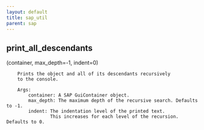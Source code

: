 ```yaml
---
layout: default
title: sap_util
parent: sap
---
```


## print_all_descendants
(container, max_depth=-1, indent=0)

```
    Prints the object and all of its descendants recursively
    to the console.

    Args:
        container: A SAP GuiContainer object.
        max_depth: The maximum depth of the recursive search. Defaults to -1.
        indent: The indentation level of the printed text.
                This increases for each level of the recursion. Defaults to 0.
    
```


